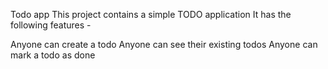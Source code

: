 Todo app
This project contains a simple TODO application It has the following features -

Anyone can create a todo
Anyone can see their existing todos
Anyone can mark a todo as done
